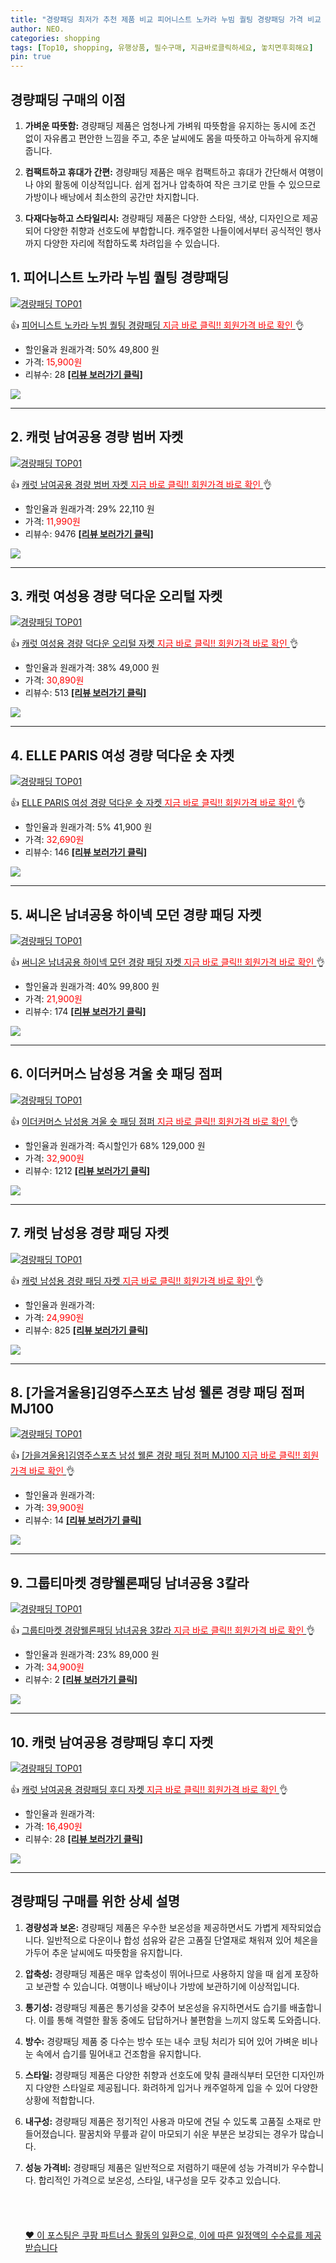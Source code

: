 ```yaml
---
title: "경량패딩 최저가 추천 제품 비교 피어니스트 노카라 누빔 퀄팅 경량패딩 가격 비교 최저가장점"
author: NEO.
categories: shopping
tags: [Top10, shopping, 유행상품, 필수구매, 지금바로클릭하세요, 놓치면후회해요]
pin: true
---
```

## 경량패딩 구매의 이점
1. **가벼운 따뜻함:** 경량패딩 제품은 엄청나게 가벼워 따뜻함을 유지하는 동시에 조건 없이 자유롭고 편안한 느낌을 주고, 추운 날씨에도 몸을 따뜻하고 아늑하게 유지해 줍니다.


2. **컴팩트하고 휴대가 간편:** 경량패딩 제품은 매우 컴팩트하고 휴대가 간단해서 여행이나 야외 활동에 이상적입니다. 쉽게 접거나 압축하여 작은 크기로 만들 수 있으므로 가방이나 배낭에서 최소한의 공간만 차지합니다.


3. **다재다능하고 스타일리시:** 경량패딩 제품은 다양한 스타일, 색상, 디자인으로 제공되어 다양한 취향과 선호도에 부합합니다. 캐주얼한 나들이에서부터 공식적인 행사까지 다양한 자리에 적합하도록 차려입을 수 있습니다.

   

## 1. 피어니스트 노카라 누빔 퀄팅 경량패딩

[![경량패딩 TOP01](https://thumbnail9.coupangcdn.com/thumbnails/remote/490x490ex/image/rs_quotation_api/ghy7oqyi/3a5c129e19204234ab26c105c28ec837.jpg)](https://link.coupang.com/re/AFFSDP?lptag=AF3617701&subid=GithubCoopas&pageKey=7643766911&traceid=V0-153&itemId=20318456999&vendorItemId=87403936573)


👍 [피어니스트 노카라 누빔 퀄팅 경량패딩 <font color=red> 지금 바로 클릭!! 회원가격 바로 확인 </font> ](https://link.coupang.com/re/AFFSDP?lptag=AF3617701&subid=GithubCoopas&pageKey=7643766911&traceid=V0-153&itemId=20318456999&vendorItemId=87403936573) 👌 


- 할인율과 원래가격: 50%  49,800   원
- 가격: <span style='color:red'>15,900원</span>
- 리뷰수: 28  [**[리뷰 보러가기 클릭]**](https://link.coupang.com/re/AFFSDP?lptag=AF3617701&subid=GithubCoopas&pageKey=7643766911&traceid=V0-153&itemId=20318456999&vendorItemId=87403936573)

[![](/discount_price.png)](https://link.coupang.com/re/AFFSDP?lptag=AF3617701&subid=GithubCoopas&pageKey=7643766911&traceid=V0-153&itemId=20318456999&vendorItemId=87403936573)

---


   

## 2. 캐럿 남여공용 경량 범버 자켓

[![경량패딩 TOP01](https://thumbnail8.coupangcdn.com/thumbnails/remote/490x490ex/image/retail/images/2216017694578747-69c2e653-ccab-4632-bb47-b7b9403552af.jpg)](https://link.coupang.com/re/AFFSDP?lptag=AF3617701&subid=GithubCoopas&pageKey=2111546173&traceid=V0-153&itemId=3586762063&vendorItemId=71572557005)


👍 [캐럿 남여공용 경량 범버 자켓 <font color=red> 지금 바로 클릭!! 회원가격 바로 확인 </font> ](https://link.coupang.com/re/AFFSDP?lptag=AF3617701&subid=GithubCoopas&pageKey=2111546173&traceid=V0-153&itemId=3586762063&vendorItemId=71572557005) 👌 


- 할인율과 원래가격: 29%  22,110   원
- 가격: <span style='color:red'>11,990원</span>
- 리뷰수: 9476  [**[리뷰 보러가기 클릭]**](https://link.coupang.com/re/AFFSDP?lptag=AF3617701&subid=GithubCoopas&pageKey=2111546173&traceid=V0-153&itemId=3586762063&vendorItemId=71572557005)

[![](/discount_price.png)](https://link.coupang.com/re/AFFSDP?lptag=AF3617701&subid=GithubCoopas&pageKey=2111546173&traceid=V0-153&itemId=3586762063&vendorItemId=71572557005)

---


   

## 3. 캐럿 여성용 경량 덕다운 오리털 자켓

[![경량패딩 TOP01](https://thumbnail10.coupangcdn.com/thumbnails/remote/490x490ex/image/retail/images/7598188672585429-36834081-4dd5-4feb-88e1-dc0d79f81338.jpg)](https://link.coupang.com/re/AFFSDP?lptag=AF3617701&subid=GithubCoopas&pageKey=6059623179&traceid=V0-153&itemId=11136432287&vendorItemId=78414929918)


👍 [캐럿 여성용 경량 덕다운 오리털 자켓 <font color=red> 지금 바로 클릭!! 회원가격 바로 확인 </font> ](https://link.coupang.com/re/AFFSDP?lptag=AF3617701&subid=GithubCoopas&pageKey=6059623179&traceid=V0-153&itemId=11136432287&vendorItemId=78414929918) 👌 


- 할인율과 원래가격: 38%  49,000   원
- 가격: <span style='color:red'>30,890원</span>
- 리뷰수: 513  [**[리뷰 보러가기 클릭]**](https://link.coupang.com/re/AFFSDP?lptag=AF3617701&subid=GithubCoopas&pageKey=6059623179&traceid=V0-153&itemId=11136432287&vendorItemId=78414929918)

[![](/discount_price.png)](https://link.coupang.com/re/AFFSDP?lptag=AF3617701&subid=GithubCoopas&pageKey=6059623179&traceid=V0-153&itemId=11136432287&vendorItemId=78414929918)

---


   

## 4. ELLE PARIS 여성 경량 덕다운 숏 자켓

[![경량패딩 TOP01](https://thumbnail7.coupangcdn.com/thumbnails/remote/490x490ex/image/retail/images/8485207648201602-26076caa-87f3-4729-86fa-7dad75c18e2f.jpg)](https://link.coupang.com/re/AFFSDP?lptag=AF3617701&subid=GithubCoopas&pageKey=6673869287&traceid=V0-153&itemId=15364398208&vendorItemId=82584581221)


👍 [ELLE PARIS 여성 경량 덕다운 숏 자켓 <font color=red> 지금 바로 클릭!! 회원가격 바로 확인 </font> ](https://link.coupang.com/re/AFFSDP?lptag=AF3617701&subid=GithubCoopas&pageKey=6673869287&traceid=V0-153&itemId=15364398208&vendorItemId=82584581221) 👌 


- 할인율과 원래가격: 5%  41,900   원
- 가격: <span style='color:red'>32,690원</span>
- 리뷰수: 146  [**[리뷰 보러가기 클릭]**](https://link.coupang.com/re/AFFSDP?lptag=AF3617701&subid=GithubCoopas&pageKey=6673869287&traceid=V0-153&itemId=15364398208&vendorItemId=82584581221)

[![](/discount_price.png)](https://link.coupang.com/re/AFFSDP?lptag=AF3617701&subid=GithubCoopas&pageKey=6673869287&traceid=V0-153&itemId=15364398208&vendorItemId=82584581221)

---


   

## 5. 써니온 남녀공용 하이넥 모던 경량 패딩 자켓

[![경량패딩 TOP01](https://thumbnail9.coupangcdn.com/thumbnails/remote/490x490ex/image/vendor_inventory/0275/11117f75a9314d7fcd20338e702b21b99a8b4052c0ad65519939ffefd99b.jpg)](https://link.coupang.com/re/AFFSDP?lptag=AF3617701&subid=GithubCoopas&pageKey=7730494234&traceid=V0-153&itemId=20771705898&vendorItemId=87841641633)


👍 [써니온 남녀공용 하이넥 모던 경량 패딩 자켓 <font color=red> 지금 바로 클릭!! 회원가격 바로 확인 </font> ](https://link.coupang.com/re/AFFSDP?lptag=AF3617701&subid=GithubCoopas&pageKey=7730494234&traceid=V0-153&itemId=20771705898&vendorItemId=87841641633) 👌 


- 할인율과 원래가격: 40%  99,800   원
- 가격: <span style='color:red'>21,900원</span>
- 리뷰수: 174  [**[리뷰 보러가기 클릭]**](https://link.coupang.com/re/AFFSDP?lptag=AF3617701&subid=GithubCoopas&pageKey=7730494234&traceid=V0-153&itemId=20771705898&vendorItemId=87841641633)

[![](/discount_price.png)](https://link.coupang.com/re/AFFSDP?lptag=AF3617701&subid=GithubCoopas&pageKey=7730494234&traceid=V0-153&itemId=20771705898&vendorItemId=87841641633)

---


   

## 6. 이더커머스 남성용 겨울 숏 패딩 점퍼

[![경량패딩 TOP01](https://thumbnail7.coupangcdn.com/thumbnails/remote/490x490ex/image/vendor_inventory/0b6a/10d0edc03bbf441fc95a80e24d4b001d7637e3d081f839d29536eba4aa61.png)](https://link.coupang.com/re/AFFSDP?lptag=AF3617701&subid=GithubCoopas&pageKey=7631187914&traceid=V0-153&itemId=20254181206&vendorItemId=87342044194)


👍 [이더커머스 남성용 겨울 숏 패딩 점퍼 <font color=red> 지금 바로 클릭!! 회원가격 바로 확인 </font> ](https://link.coupang.com/re/AFFSDP?lptag=AF3617701&subid=GithubCoopas&pageKey=7631187914&traceid=V0-153&itemId=20254181206&vendorItemId=87342044194) 👌 


- 할인율과 원래가격: 즉시할인가 68%  129,000   원
- 가격: <span style='color:red'>32,900원</span>
- 리뷰수: 1212  [**[리뷰 보러가기 클릭]**](https://link.coupang.com/re/AFFSDP?lptag=AF3617701&subid=GithubCoopas&pageKey=7631187914&traceid=V0-153&itemId=20254181206&vendorItemId=87342044194)

[![](/discount_price.png)](https://link.coupang.com/re/AFFSDP?lptag=AF3617701&subid=GithubCoopas&pageKey=7631187914&traceid=V0-153&itemId=20254181206&vendorItemId=87342044194)

---


   

## 7. 캐럿 남성용 경량 패딩 자켓

[![경량패딩 TOP01](https://thumbnail9.coupangcdn.com/thumbnails/remote/490x490ex/image/retail/images/2220460223953644-bc8921c0-d40f-4097-b881-ca03ba194556.jpg)](https://link.coupang.com/re/AFFSDP?lptag=AF3617701&subid=GithubCoopas&pageKey=2111547303&traceid=V0-153&itemId=3586763453&vendorItemId=71572558508)


👍 [캐럿 남성용 경량 패딩 자켓 <font color=red> 지금 바로 클릭!! 회원가격 바로 확인 </font> ](https://link.coupang.com/re/AFFSDP?lptag=AF3617701&subid=GithubCoopas&pageKey=2111547303&traceid=V0-153&itemId=3586763453&vendorItemId=71572558508) 👌 


- 할인율과 원래가격: 
- 가격: <span style='color:red'>24,990원</span>
- 리뷰수: 825  [**[리뷰 보러가기 클릭]**](https://link.coupang.com/re/AFFSDP?lptag=AF3617701&subid=GithubCoopas&pageKey=2111547303&traceid=V0-153&itemId=3586763453&vendorItemId=71572558508)

[![](/discount_price.png)](https://link.coupang.com/re/AFFSDP?lptag=AF3617701&subid=GithubCoopas&pageKey=2111547303&traceid=V0-153&itemId=3586763453&vendorItemId=71572558508)

---


   

## 8. [가을겨울용]김영주스포츠 남성 웰론 경량 패딩 점퍼 MJ100

[![경량패딩 TOP01](https://thumbnail9.coupangcdn.com/thumbnails/remote/490x490ex/image/vendor_inventory/7211/92120702e0c908acde7562b71a35e4b8127a435ef3f2e1d115efc5831f5a.jpg)](https://link.coupang.com/re/AFFSDP?lptag=AF3617701&subid=GithubCoopas&pageKey=7494914965&traceid=V0-153&itemId=19606674877&vendorItemId=87188211412)


👍 [[가을겨울용]김영주스포츠 남성 웰론 경량 패딩 점퍼 MJ100 <font color=red> 지금 바로 클릭!! 회원가격 바로 확인 </font> ](https://link.coupang.com/re/AFFSDP?lptag=AF3617701&subid=GithubCoopas&pageKey=7494914965&traceid=V0-153&itemId=19606674877&vendorItemId=87188211412) 👌 


- 할인율과 원래가격: 
- 가격: <span style='color:red'>39,900원</span>
- 리뷰수: 14  [**[리뷰 보러가기 클릭]**](https://link.coupang.com/re/AFFSDP?lptag=AF3617701&subid=GithubCoopas&pageKey=7494914965&traceid=V0-153&itemId=19606674877&vendorItemId=87188211412)

[![](/discount_price.png)](https://link.coupang.com/re/AFFSDP?lptag=AF3617701&subid=GithubCoopas&pageKey=7494914965&traceid=V0-153&itemId=19606674877&vendorItemId=87188211412)

---


   

## 9. 그룹티마켓 경량웰론패딩 남녀공용 3칼라

[![경량패딩 TOP01](https://thumbnail6.coupangcdn.com/thumbnails/remote/490x490ex/image/vendor_inventory/9153/7244e9ed0e4491850e1171e66c91a64e69115c663d9de277fab625d0a8bd.png)](https://link.coupang.com/re/AFFSDP?lptag=AF3617701&subid=GithubCoopas&pageKey=6934508264&traceid=V0-153&itemId=16792517744&vendorItemId=83973230177)


👍 [그룹티마켓 경량웰론패딩 남녀공용 3칼라 <font color=red> 지금 바로 클릭!! 회원가격 바로 확인 </font> ](https://link.coupang.com/re/AFFSDP?lptag=AF3617701&subid=GithubCoopas&pageKey=6934508264&traceid=V0-153&itemId=16792517744&vendorItemId=83973230177) 👌 


- 할인율과 원래가격: 23%  89,000   원
- 가격: <span style='color:red'>34,900원</span>
- 리뷰수: 2  [**[리뷰 보러가기 클릭]**](https://link.coupang.com/re/AFFSDP?lptag=AF3617701&subid=GithubCoopas&pageKey=6934508264&traceid=V0-153&itemId=16792517744&vendorItemId=83973230177)

[![](/discount_price.png)](https://link.coupang.com/re/AFFSDP?lptag=AF3617701&subid=GithubCoopas&pageKey=6934508264&traceid=V0-153&itemId=16792517744&vendorItemId=83973230177)

---


   

## 10. 캐럿 남여공용 경량패딩 후디 자켓

[![경량패딩 TOP01](https://thumbnail10.coupangcdn.com/thumbnails/remote/490x490ex/image/retail/images/764052103891185-eae29827-d4d2-4859-b7fa-ee2c7548ab40.jpg)](https://link.coupang.com/re/AFFSDP?lptag=AF3617701&subid=GithubCoopas&pageKey=5924645115&traceid=V0-153&itemId=10510535818&vendorItemId=77792177140)


👍 [캐럿 남여공용 경량패딩 후디 자켓 <font color=red> 지금 바로 클릭!! 회원가격 바로 확인 </font> ](https://link.coupang.com/re/AFFSDP?lptag=AF3617701&subid=GithubCoopas&pageKey=5924645115&traceid=V0-153&itemId=10510535818&vendorItemId=77792177140) 👌 


- 할인율과 원래가격: 
- 가격: <span style='color:red'>16,490원</span>
- 리뷰수: 28  [**[리뷰 보러가기 클릭]**](https://link.coupang.com/re/AFFSDP?lptag=AF3617701&subid=GithubCoopas&pageKey=5924645115&traceid=V0-153&itemId=10510535818&vendorItemId=77792177140)

[![](/discount_price.png)](https://link.coupang.com/re/AFFSDP?lptag=AF3617701&subid=GithubCoopas&pageKey=5924645115&traceid=V0-153&itemId=10510535818&vendorItemId=77792177140)

---
## 경량패딩 구매를 위한 상세 설명
1. **경량성과 보온:** 경량패딩 제품은 우수한 보온성을 제공하면서도 가볍게 제작되었습니다. 일반적으로 다운이나 합성 섬유와 같은 고품질 단열재로 채워져 있어 체온을 가두어 추운 날씨에도 따뜻함을 유지합니다.

2. **압축성:** 경량패딩 제품은 매우 압축성이 뛰어나므로 사용하지 않을 때 쉽게 포장하고 보관할 수 있습니다. 여행이나 배낭이나 가방에 보관하기에 이상적입니다.

3. **통기성:** 경량패딩 제품은 통기성을 갖추어 보온성을 유지하면서도 습기를 배출합니다. 이를 통해 격렬한 활동 중에도 답답하거나 불편함을 느끼지 않도록 도와줍니다.

4. **방수:** 경량패딩 제품 중 다수는 방수 또는 내수 코팅 처리가 되어 있어 가벼운 비나 눈 속에서 습기를 밀어내고 건조함을 유지합니다.

5. **스타일:** 경량패딩 제품은 다양한 취향과 선호도에 맞춰 클래식부터 모던한 디자인까지 다양한 스타일로 제공됩니다. 화려하게 입거나 캐주얼하게 입을 수 있어 다양한 상황에 적합합니다.

6. **내구성:** 경량패딩 제품은 정기적인 사용과 마모에 견딜 수 있도록 고품질 소재로 만들어졌습니다. 팔꿈치와 무릎과 같이 마모되기 쉬운 부분은 보강되는 경우가 많습니다.

7. **성능 가격비:** 경량패딩 제품은 일반적으로 저렴하기 때문에 성능 가격비가 우수합니다. 합리적인 가격으로 보온성, 스타일, 내구성을 모두 갖추고 있습니다.<br><br><br><br><br> [ ❤  이 포스팅은 쿠팡 파트너스 활동의 일환으로, 이에 따른 일정액의 수수료를 제공받습니다](https://link.coupang.com/a/bcEFyh)